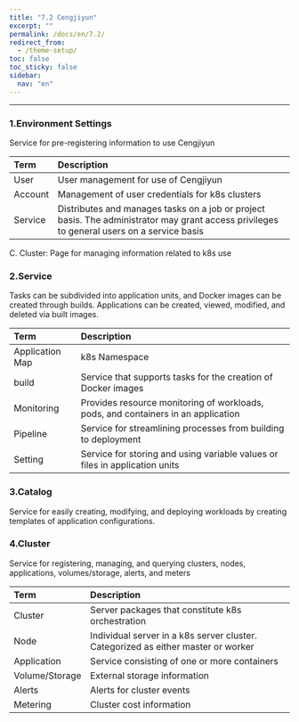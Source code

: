 ```yaml
---
title: "7.2 Cengjiyun"
excerpt: ""
permalink: /docs/en/7.2/
redirect_from:
  - /theme-setup/
toc: false
toc_sticky: false
sidebar:
  nav: "en"
---
```



---
### 1.Environment Settings

Service for pre-registering information to use Cengjiyun

| **Term** | **Description** |
| :--- | :--- |
| User | User management for use of Cengjiyun |
| Account | Management of user credentials for k8s clusters |
| Service | Distributes and manages tasks on a job or project basis. The administrator may grant access privileges to general users on a service basis |

C. Cluster: Page for managing information related to k8s use

### 2.Service

Tasks can be subdivided into application units, and Docker images can be created through builds. Applications can be created, viewed, modified, and deleted via built images.

| **Term** | **Description** |
| :--- | :--- |
| Application Map | k8s Namespace |
| build | Service that supports tasks for the creation of Docker images |
| Monitoring | Provides resource monitoring of workloads, pods, and containers in an application |
| Pipeline | Service for streamlining processes from building to deployment |
| Setting | Service for storing and using variable values or files in application units |

### 3.Catalog

Service for easily creating, modifying, and deploying workloads by creating templates of application configurations.

### 4.Cluster

Service for registering, managing, and querying clusters, nodes, applications, volumes/storage, alerts, and meters

| **Term** | **Description** |
| :--- | :--- |
| Cluster | Server packages that constitute k8s orchestration |
| Node | Individual server in a k8s server cluster. Categorized as either master or worker |
| Application | Service consisting of one or more containers |
| Volume/Storage | External storage information |
| Alerts | Alerts for cluster events |
| Metering | Cluster cost information |

